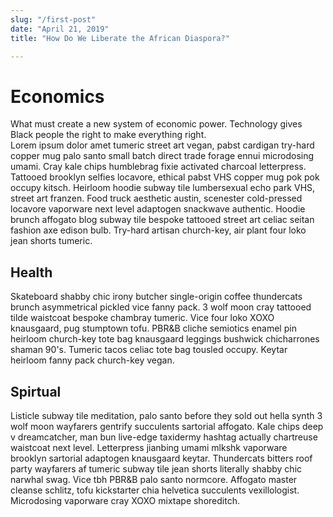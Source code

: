 ```yaml
---
slug: "/first-post"
date: "April 21, 2019"
title: "How Do We Liberate the African Diaspora?"

---
```


# Economics

What must create a new system of economic power. Technology gives Black people the right to make everything right.  
Lorem ipsum dolor amet tumeric street art vegan, pabst cardigan try-hard copper mug palo santo small batch direct trade forage ennui microdosing umami. Cray kale chips humblebrag fixie activated charcoal letterpress. Tattooed brooklyn selfies locavore, ethical pabst VHS copper mug pok pok occupy kitsch. Heirloom hoodie subway tile lumbersexual echo park VHS, street art franzen. Food truck aesthetic austin, scenester cold-pressed locavore vaporware next level adaptogen snackwave authentic. Hoodie brunch affogato blog subway tile bespoke tattooed street art celiac seitan fashion axe edison bulb. Try-hard artisan church-key, air plant four loko jean shorts tumeric.

## Health

Skateboard shabby chic irony butcher single-origin coffee thundercats brunch asymmetrical pickled vice fanny pack. 3 wolf moon cray tattooed tilde waistcoat bespoke chambray tumeric. Vice four loko XOXO knausgaard, pug stumptown tofu. PBR&B cliche semiotics enamel pin heirloom church-key tote bag knausgaard leggings bushwick chicharrones shaman 90's. Tumeric tacos celiac tote bag tousled occupy. Keytar heirloom fanny pack church-key vegan.

## Spirtual

Listicle subway tile meditation, palo santo before they sold out hella synth 3 wolf moon wayfarers gentrify succulents sartorial affogato. Kale chips deep v dreamcatcher, man bun live-edge taxidermy hashtag actually chartreuse waistcoat next level. Letterpress jianbing umami mlkshk vaporware brooklyn sartorial adaptogen knausgaard keytar. Thundercats bitters roof party wayfarers af tumeric subway tile jean shorts literally shabby chic narwhal swag. Vice tbh PBR&B palo santo normcore. Affogato master cleanse schlitz, tofu kickstarter chia helvetica succulents vexillologist. Microdosing vaporware cray XOXO mixtape shoreditch.

  